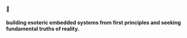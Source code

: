 👋

#### building esoteric embedded systems from first principles and seeking fundamental truths of reality. 


